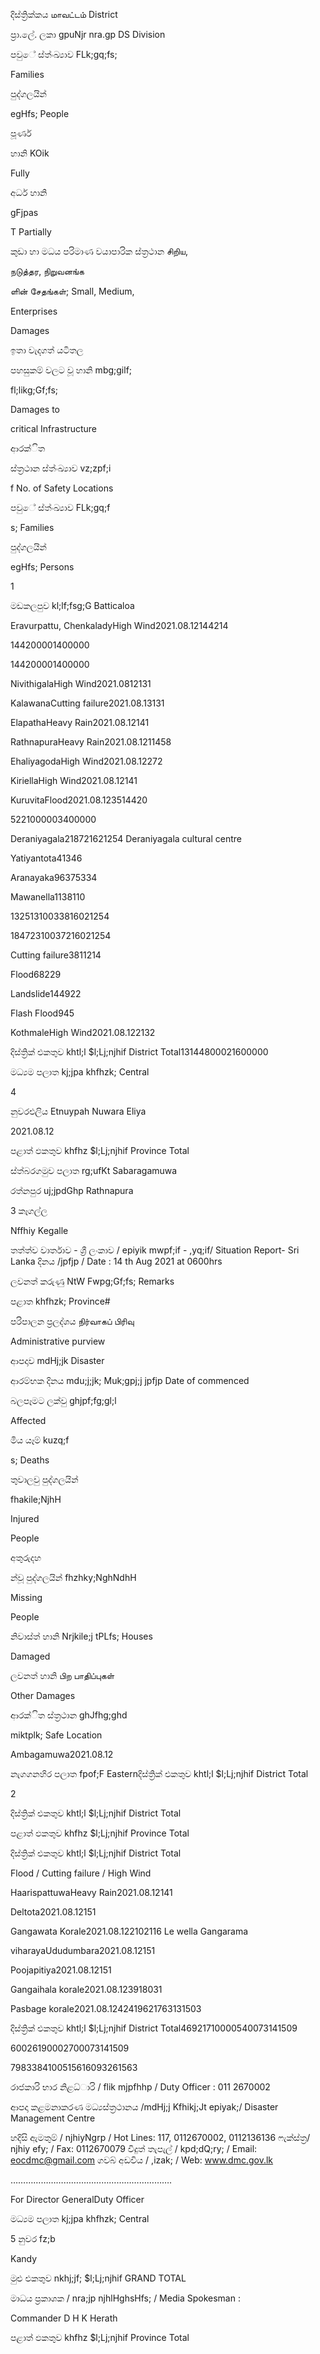 දිස්ත්‍රික්කය மாவட்டம் District

ප්‍රා.ලේ. ලකා gpuNjr nra.gp DS Division

පවුේ ස්ත්‍ංඛ්‍යාව FLk;gq;fs;

Families

පුද්ගලයින්

egHfs; People

පූර්ණ

හානි KOik

Fully

අර්ධ හානි

gFjpas

T Partially

කුඩා හා මධය පරිමාණ වයාපාරික ස්ත්‍රථාන சிறிய,

நடுத்தர, நிறுவனங்க

ளின் சேதங்கள்; Small, Medium,

Enterprises

Damages

ඉතා වැදගත් යටිතල

පහසුකම් වලට වූ හානි mbg;gilf;

fl;likg;Gf;fs;

Damages to

critical Infrastructure

ආරක්ිත

ස්ත්‍රථාන ස්ත්‍ංඛ්‍යාව vz;zpf;i

f No. of Safety Locations

පවුේ ස්ත්‍ංඛ්‍යාව FLk;gq;f

s; Families

පුද්ගලයින්

egHfs; Persons

1

මඩකලපුව kl;lf;fsg;G Batticaloa

Eravurpattu, ChenkaladyHigh Wind2021.08.12144214

144200001400000

144200001400000

NivithigalaHigh Wind2021.0812131

KalawanaCutting failure2021.08.13131

ElapathaHeavy Rain2021.08.12141

RathnapuraHeavy Rain2021.08.1211458

EhaliyagodaHigh Wind2021.08.12272

KiriellaHigh Wind2021.08.12141

KuruvitaFlood2021.08.123514420

5221000003400000

Deraniyagala218721621254 Deraniyagala cultural centre

Yatiyantota41346

Aranayaka96375334

Mawanella1138110

13251310033816021254

18472310037216021254

Cutting failure3811214

Flood68229

Landslide144922

Flash Flood945

KothmaleHigh Wind2021.08.122132

දිස්ත්‍රික් එකතුව khtl;l $l;Lj;njhif District Total13144800021600000

මධ්‍යම පලාත kj;jpa khfhzk; Central

4

නුවරඑලිය Etnuypah Nuwara Eliya

2021.08.12

පළාත් ඵකතුව khfhz $l;Lj;njhif Province Total

ස්ත්‍බරගමුව පලාත rg;ufKt Sabaragamuwa

රත්නපුර uj;jpdGhp Rathnapura

3 කෑගල්ල

Nffhiy Kegalle

තත්ත්ව වාර්තාව - ශ්‍රී ලංකාව / epiyik mwpf;if - ,yq;if/ Situation Report- Sri Lanka දිනය /jpfjp / Date : 14 th Aug 2021 at 0600hrs

ලවනත් කරුණු NtW Fwpg;Gf;fs; Remarks

පළාත khfhzk; Province#

පරිපාලන ප්‍රලද්ශය நிர்வாகப் பிரிவு

Administrative purview

ආපදාව mdHj;jk Disaster

ආරම්භක දිනය mdu;j;jk; Muk;gpj;j jpfjp Date of commenced

බලපෑමට ලක්වු ghjpf;fg;gl;l

Affected

මිය යෑම් kuzq;f

s; Deaths

තුවාලවු පුද්ගලයින්

fhakile;NjhH

Injured

People

අතුරුදහ

න්වූ පුද්ගලයින් fhzhky;NghNdhH

Missing

People

නිවාස්ත්‍ හානි Nrjkile;j tPLfs; Houses

Damaged

ලවනත් හානි பிற பாதிப்புகள்

Other Damages

ආරක්ිත ස්ත්‍රථාන ghJfhg;ghd

miktplk; Safe Location

Ambagamuwa2021.08.12

නැගගනහිර පලාත fpof;F Easternදිස්ත්‍රික් එකතුව khtl;l $l;Lj;njhif District Total

2

දිස්ත්‍රික් එකතුව khtl;l $l;Lj;njhif District Total

පළාත් ඵකතුව khfhz $l;Lj;njhif Province Total

දිස්ත්‍රික් එකතුව khtl;l $l;Lj;njhif District Total

Flood / Cutting failure / High Wind

HaarispattuwaHeavy Rain2021.08.12141

Deltota2021.08.12151

Gangawata Korale2021.08.122102116 Le wella Gangarama

viharayaUdudumbara2021.08.12151

Poojapitiya2021.08.12151

Gangaihala korale2021.08.123918031

Pasbage korale2021.08.1242419621763131503

දිස්ත්‍රික් එකතුව khtl;l $l;Lj;njhif District Total46921710000540073141509

60026190002700073141509

7983384100515616093261563

රාජකාරි භාර නිළධ්‍ාරි / flik mjpfhhp / Duty Officer : 011 2670002

ආපදා කළමනාකරණ මධ්‍යස්ත්‍රථානය /mdHj;j Kfhikj;Jt epiyak;/ Disaster Management Centre

හදිසි ඇමතුම් / njhiyNgrp / Hot Lines: 117, 0112670002, 0112136136 ෆැක්ස්ත්‍ර/ njhiy efy; / Fax: 0112670079 විදුත් තැපැල් / kpd;dQ;ry; / Email: eocdmc@gmail.com ගවබ් අඩවිය / ,izak; / Web: www.dmc.gov.lk

……………………………………………………….

For Director GeneralDuty Officer

මධ්‍යම පලාත kj;jpa khfhzk; Central

5 නුවර fz;b

Kandy

මුළු එකතුව nkhj;jf; $l;Lj;njhif GRAND TOTAL

මාධය ප්‍රකාශක / nra;jp njhlHghsHfs; / Media Spokesman :

Commander D H K Herath

පළාත් ඵකතුව khfhz $l;Lj;njhif Province Total